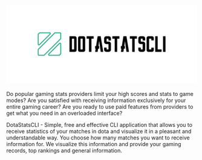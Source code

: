 <div align="center"> 
    <a href="https://github.com/ddgryaz/dotaStatsCLI">
        <img
            src="docs/logo.png"
            width="800"
            height="auto"
        />
    </a>
</div>

<br />
Do popular gaming stats providers limit your high scores and stats to game modes?
Are you satisfied with receiving information exclusively for your entire gaming career?
Are you ready to use paid features from providers to get what you need in an
overloaded interface?


DotaStatsCLI - Simple, free and effective CLI application that allows you to receive
statistics of your matches in dota and visualize it in a pleasant and understandable way.
You choose how many matches you want to receive information for.
We visualize this information and provide your gaming records, top rankings and
general information.

